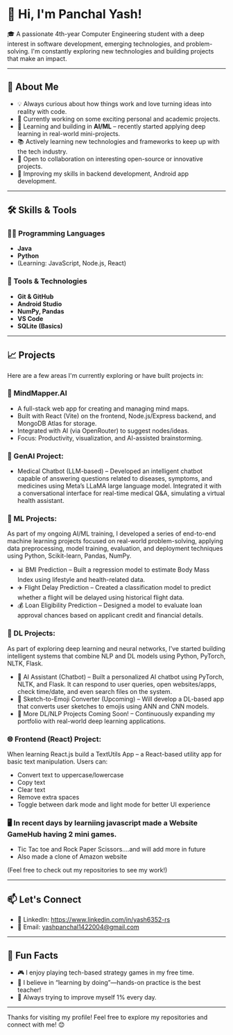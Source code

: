 # 👋 Hi, I'm Panchal Yash!

🎓 A passionate 4th-year Computer Engineering student with a deep interest in software development, emerging technologies, and problem-solving.
    I'm constantly exploring new technologies and building projects that make an impact.

---

## 🚀 About Me

- 💡 Always curious about how things work and love turning ideas into reality with code.
- 🔭 Currently working on some exciting personal and academic projects.
- 🤖 Learning and building in **AI/ML** – recently started applying deep learning in real-world mini-projects.
- 📚 Actively learning new technologies and frameworks to keep up with the tech industry.
- 🤝 Open to collaboration on interesting open-source or innovative projects.
- 🌱 Improving my skills in backend development, Android app development.

---

## 🛠️ Skills & Tools

### 👨‍💻 Programming Languages
- **Java**
- **Python**
- (Learning: JavaScript, Node.js, React)

### 🔧 Tools & Technologies
- **Git & GitHub**
- **Android Studio**
- **NumPy, Pandas**
- **VS Code**
- **SQLite (Basics)**

---

## 📈 Projects
Here are a few areas I'm currently exploring or have built projects in:

### 🧠 MindMapper.AI
- A full-stack web app for creating and managing mind maps.
- Built with React (Vite) on the frontend, Node.js/Express backend, and MongoDB Atlas for storage.
- Integrated with AI (via OpenRouter) to suggest nodes/ideas.
- Focus: Productivity, visualization, and AI-assisted brainstorming.

### 🤖 GenAI Project:
- Medical Chatbot (LLM-based) – Developed an intelligent chatbot capable of answering questions related to diseases, symptoms, and medicines using Meta’s LLaMA large language model. Integrated it with a         conversational interface for real-time medical Q&A, simulating a virtual health assistant.

### 🤖 ML Projects:
As part of my ongoing AI/ML training, I developed a series of end-to-end machine learning projects focused on real-world problem-solving, applying data preprocessing, model training, evaluation, and deployment     techniques using Python, Scikit-learn, Pandas, NumPy.
- 📊 BMI Prediction – Built a regression model to estimate Body Mass Index using lifestyle and health-related data.
- ✈️ Flight Delay Prediction – Created a classification model to predict whether a flight will be delayed using historical flight data.
- 💰 Loan Eligibility Prediction – Designed a model to evaluate loan approval chances based on applicant credit and financial details.

### 🧠 DL Projects:
As part of exploring deep learning and neural networks, I’ve started building intelligent systems that combine NLP and DL models using Python, PyTorch, NLTK, Flask.
- 🤖 AI Assistant (Chatbot) – Built a personalized AI chatbot using PyTorch, NLTK, and Flask. It can respond to user queries, open websites/apps, check time/date, and even search files on the system.
- 📝 Sketch-to-Emoji Converter (Upcoming) – Will develop a DL-based app that converts user sketches to emojis using ANN and CNN models.
- 🔄 More DL/NLP Projects Coming Soon! – Continuously expanding my portfolio with real-world deep learning applications.

### 🌐 Frontend (React) Project:
When learning React.js build a TextUtils App – a React-based utility app for basic text manipulation. Users can:
- Convert text to uppercase/lowercase
- Copy text
- Clear text
- Remove extra spaces
- Toggle between dark mode and light mode for better UI experience

### 🖥️ In recent days by learniing javascript made a Website GameHub having 2 mini games.
- Tic Tac toe and Rock Paper Scissors....and will add more in future
- Also made a clone of Amazon website

(Feel free to check out my repositories to see my work!)

---

## 📫 Let's Connect

- 🔗 LinkedIn: https://www.linkedin.com/in/yash6352-rs
- 📧 Email: yashpanchal1422004@gmail.com

---

## 🌟 Fun Facts

- 🎮 I enjoy playing tech-based strategy games in my free time.
- 💭 I believe in “learning by doing”—hands-on practice is the best teacher!
- 🧠 Always trying to improve myself 1% every day.

---

Thanks for visiting my profile! Feel free to explore my repositories and connect with me! 😊


